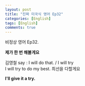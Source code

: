 ```yaml
---
layout: post
title: "진짜 미국식 영어 Ep32"
categories: [English]
tags: [English]
comments: true
---
```


비정상 영어 Ep32.

<b>제가 한 번 해볼게요</b>

김영철 say : I will do that. / I will try <br>
I will try to do my best. 최선을 다할게요

<b>I'll give it a try.</b>
